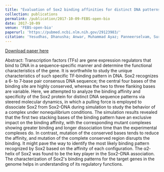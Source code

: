 ```yaml
---
title: "Evaluation of Sox2 binding affinities for distinct DNA patterns using steered molecular dynamics simulation"
collection: publications
permalink: /publication/2017-10-09-FEBS-open-bio
date: 2017-10-09
venue: 'FEBS-open-bio'
paperurl: 'https://pubmed.ncbi.nlm.nih.gov/29123983/'
citation: 'Yesudhas, Dhanusha; Anwar, Muhammad Ayaz; Panneerselvam, Suresh; Kim, Han‐Kyul; Choi, Sangdun; ",Evaluation of Sox2 binding affinities for distinct DNA patterns using steered molecular dynamics simulation,FEBS open bio,7,11,1750-1767,2017'
---
```


[Download paper here](http://amrithasuresh.github.io/files/2017-FEBS.pdf)


Abstract: Transcription factors (TFs) are gene expression regulators that bind to DNA in a sequence‐specific manner and determine the functional characteristics of the gene. It is worthwhile to study the unique characteristics of such specific TF‐binding pattern in DNA. Sox2 recognizes a 6‐ to 7‐base pair consensus DNA sequence; the central four bases of the binding site are highly conserved, whereas the two to three flanking bases are variable. Here, we attempted to analyze the binding affinity and specificity of the Sox2 protein for distinct DNA sequence patterns via steered molecular dynamics, in which a pulling force is employed to dissociate Sox2 from Sox2–DNA during simulation to study the behavior of a complex under nonequilibrium conditions. The simulation results revealed that the first two stacking bases of the binding pattern have an exclusive impact on the binding affinity, with the corresponding mutant complexes showing greater binding and longer dissociation time than the experimental complexes do. In contrast, mutation of the conserved bases tends to reduce the affinity, and mutation of the complete conserved region disrupts the binding. It might pave the way to identify the most likely binding pattern recognized by Sox2 based on the affinity of each configuration. The α2‐helix of Sox2 was found to be the key player in the Sox2–DNA association. The characterization of Sox2's binding patterns for the target genes in the genome helps in understanding of its regulatory functions.
